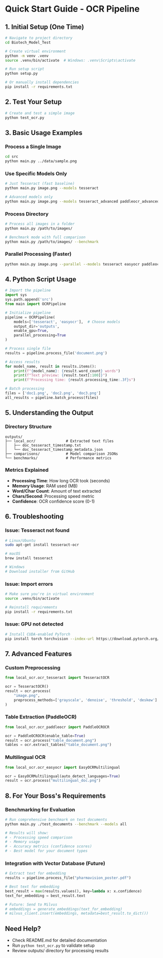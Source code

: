 # Quick Start Guide - OCR Pipeline

## 1. Initial Setup (One Time)

```bash
# Navigate to project directory
cd Biotech_Model_Test

# Create virtual environment
python -m venv .venv
source .venv/bin/activate  # Windows: .venv\Scripts\activate

# Run setup script
python setup.py

# Or manually install dependencies
pip install -r requirements.txt
```

## 2. Test Your Setup

```bash
# Create and test a simple image
python test_ocr.py
```

## 3. Basic Usage Examples

### Process a Single Image
```bash
cd src
python main.py ../data/sample.png
```

### Use Specific Models Only
```bash
# Just Tesseract (fast baseline)
python main.py image.png --models tesseract

# Advanced models only
python main.py image.png --models tesseract_advanced paddleocr_advanced
```

### Process Directory
```bash
# Process all images in a folder
python main.py /path/to/images/

# Benchmark mode with full comparison
python main.py /path/to/images/ --benchmark
```

### Parallel Processing (Faster)
```bash
python main.py image.png --parallel --models tesseract easyocr paddleocr
```

## 4. Python Script Usage

```python
# Import the pipeline
import sys
sys.path.append('src')
from main import OCRPipeline

# Initialize pipeline
pipeline = OCRPipeline(
    models=['tesseract', 'easyocr'],  # Choose models
    output_dir='outputs',
    enable_gpu=True,
    parallel_processing=True
)

# Process single file
results = pipeline.process_file('document.png')

# Access results
for model_name, result in results.items():
    print(f"{model_name}: {result.word_count} words")
    print(f"Text preview: {result.text[:100]}")
    print(f"Processing time: {result.processing_time:.3f}s")

# Batch processing
files = ['doc1.png', 'doc2.png', 'doc3.png']
all_results = pipeline.batch_process(files)
```

## 5. Understanding the Output

### Directory Structure
```
outputs/
├── local_ocr/              # Extracted text files
│   ├── doc_tesseract_timestamp.txt
│   └── doc_tesseract_timestamp_metadata.json
├── comparisons/            # Model comparison JSONs
└── benchmarks/             # Performance metrics
```

### Metrics Explained
- **Processing Time**: How long OCR took (seconds)
- **Memory Usage**: RAM used (MB)
- **Word/Char Count**: Amount of text extracted
- **Chars/Second**: Processing speed metric
- **Confidence**: OCR confidence score (0-1)

## 6. Troubleshooting

### Issue: Tesseract not found
```bash
# Linux/Ubuntu
sudo apt-get install tesseract-ocr

# macOS
brew install tesseract

# Windows
# Download installer from GitHub
```

### Issue: Import errors
```bash
# Make sure you're in virtual environment
source .venv/bin/activate

# Reinstall requirements
pip install -r requirements.txt
```

### Issue: GPU not detected
```bash
# Install CUDA-enabled PyTorch
pip install torch torchvision --index-url https://download.pytorch.org/whl/cu118
```

## 7. Advanced Features

### Custom Preprocessing
```python
from local_ocr.ocr_tesseract import TesseractOCR

ocr = TesseractOCR()
result = ocr.process(
    "image.png",
    preprocess_methods=['grayscale', 'denoise', 'threshold', 'deskew']
)
```

### Table Extraction (PaddleOCR)
```python
from local_ocr.ocr_paddleocr import PaddleOCROCR

ocr = PaddleOCROCR(enable_table=True)
result = ocr.process("table_document.png")
tables = ocr.extract_tables("table_document.png")
```

### Multilingual OCR
```python
from local_ocr.ocr_easyocr import EasyOCRMultilingual

ocr = EasyOCRMultilingual(auto_detect_languages=True)
result = ocr.process("multilingual_doc.png")
```

## 8. For Your Boss's Requirements

### Benchmarking for Evaluation
```bash
# Run comprehensive benchmark on test documents
python main.py ./test_documents --benchmark --models all

# Results will show:
# - Processing speed comparison
# - Memory usage
# - Accuracy metrics (confidence scores)
# - Best model for your document types
```

### Integration with Vector Database (Future)
```python
# Extract text for embedding
results = pipeline.process_file("pharmavision_poster.pdf")

# Best text for embedding
best_result = max(results.values(), key=lambda x: x.confidence)
text_for_embedding = best_result.text

# Future: Send to Milvus
# embeddings = generate_embeddings(text_for_embedding)
# milvus_client.insert(embeddings, metadata=best_result.to_dict())
```

## Need Help?
- Check README.md for detailed documentation
- Run `python test_ocr.py` to validate setup
- Review outputs/ directory for processing results
